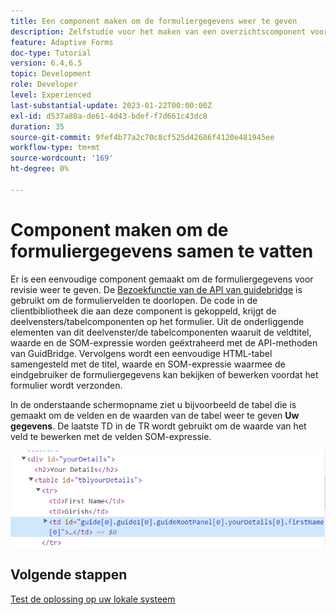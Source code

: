 ```yaml
---
title: Een component maken om de formuliergegevens weer te geven
description: Zelfstudie voor het maken van een overzichtscomponent voor het controleren van formuliergegevens voordat deze worden verzonden.
feature: Adaptive Forms
doc-type: Tutorial
version: 6.4,6.5
topic: Development
role: Developer
level: Experienced
last-substantial-update: 2023-01-22T00:00:00Z
exl-id: d537a80a-de61-4d43-bdef-f7d661c43dc8
duration: 35
source-git-commit: 9fef4b77a2c70c8cf525d42686f4120e481945ee
workflow-type: tm+mt
source-wordcount: '169'
ht-degree: 0%

---
```


# Component maken om de formuliergegevens samen te vatten

Er is een eenvoudige component gemaakt om de formuliergegevens voor revisie weer te geven. De [Bezoekfunctie van de API van guidebridge](https://developer.adobe.com/experience-manager/reference-materials/6-5/forms/javascript-api/GuideBridge.html?q=visit) is gebruikt om de formuliervelden te doorlopen. De code in de clientbibliotheek die aan deze component is gekoppeld, krijgt de deelvensters/tabelcomponenten op het formulier. Uit de onderliggende elementen van dit deelvenster/de tabelcomponenten waaruit de veldtitel, waarde en de SOM-expressie worden geëxtraheerd met de API-methoden van GuidBridge. Vervolgens wordt een eenvoudige HTML-tabel samengesteld met de titel, waarde en SOM-expressie waarmee de eindgebruiker de formuliergegevens kan bekijken of bewerken voordat het formulier wordt verzonden.

In de onderstaande schermopname ziet u bijvoorbeeld de tabel die is gemaakt om de velden en de waarden van de tabel weer te geven **Uw gegevens**. De laatste TD in de TR wordt gebruikt om de waarde van het veld te bewerken met de velden SOM-expressie.

![visit-func](assets/visit-function.png)

## Volgende stappen

[Test de oplossing op uw lokale systeem](./deploy-on-your-system.md)

